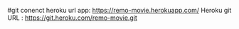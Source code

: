 #git conenct heroku 
    url app: https://remo-movie.herokuapp.com/
    Heroku git URL : https://git.heroku.com/remo-movie.git
 